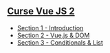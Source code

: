 ## [Curse Vue JS 2](https://www.udemy.com/vue-js-completo)

* [Section 1 - Introduction](https://github.com/robsonoduarte/learn-vue/tree/master/vuejs-2-curse/section-01-introduction) 
* [Section 2 - Vue.js & DOM](https://github.com/robsonoduarte/learn-vue/tree/master/vuejs-2-curse/section-02-vuejs-dom)
* [Section 3 - Conditionals & List](https://github.com/robsonoduarte/learn-vue/tree/master/vuejs-2-curse/section-03-conditionals-list)
